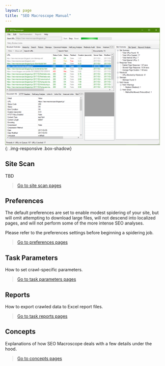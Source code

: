 ```yaml
---
layout: page
title: "SEO Macroscope Manual"
---
```


![The SEO Macroscope application window.](images/application-001.png){: .img-responsive .box-shadow}

## Site Scan

TBD

> [Go to site scan pages](site-scan/)

## Preferences

The default preferences are set to enable modest spidering of your site, but will omit attempting to download large files, will not descend into localized pages, and will not perform some of the more intense SEO analyses.

Please refer to the preferences settings before beginning a spidering job.

> [Go to preferences pages](preferences/)

## Task Parameters

How to set crawl-specific parameters.

> [Go to task parameters pages](task-parameters/)

## Reports

How to export crawled data to Excel report files.

> [Go to task reports pages](reports/)

## Concepts

Explanations of how SEO Macroscope deals with a few details under the hood.

> [Go to concepts pages](concepts/)
